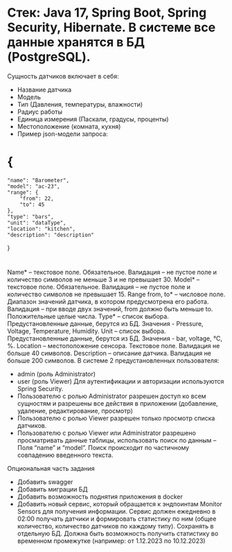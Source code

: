 # Стек: Java 17, Spring Boot, Spring Security, Hibernate. В системе все данные хранятся в БД (PostgreSQL).
Сущность датчиков включает в себя:
* Название датчика
* Модель
* Тип (Давления, температуры, влажности)
* Радиус работы
* Единица измерения (Паскали, градусы, проценты)
* Местоположение (комната, кухня)
* Пример json-модели запроса:
# {
    "name": "Barometer",
    "model": "ac-23",
    "range": {
        "from": 22,
        "to": 45
    },
    "type": "bars",
    "unit": "dataType",
    "location": "kitchen",
    "description": "description"
}
#
Name* – текстовое поле. Обязательное. Валидация – не пустое поле и количество символов не меньше 3 и не превышает 30.
Model* – текстовое поле. Обязательное. Валидация – не пустое поле и количество символов не превышает 15.
Range from, to* – числовое поле. Диапазон значений датчика, в котором предусмотрена его работа. Валидация – при вводе двух значений, from должно быть меньше to. Положительные целые числа.
Type* – список выбора. Предустановленные данные, берутся из БД. Значения - Pressure, Voltage, Temperature, Humidity.
Unit – список выбора. Предустановленные данные, берутся из БД. Значения - bar, voltage, °С, %.
Location – местоположение сенсора. Текстовое поле. Валидация не больше 40 символов.
Description – описание датчика. Валидация не больше 200 символов.
В системе 2 предустановленных пользователя:
-  	admin (роль Administrator)
-  	user (роль Viewer)
Для аутентификации и авторизации используются Spring Security. 
- Пользователю с ролью Administrator разрешен доступ ко всем сущностям и разрешены все действия в приложении (добавление, удаление, редактирование, просмотр)
- Пользователю с ролью Viewer разрешен только просмотр  списка датчиков. 
- Пользователю с ролью Viewer или Administrator разрешено просматривать данные таблицы, использовать поиск по данным – Поля “name” и “model”. Поиск происходит по частичному совпадению введенного текста. 

Опциональная часть задания
  * Добавить swagger
  * Добавить миграции БД
  * Добавить возможность поднятия приложения в docker
  * Добавить новый сервис, который обращается к эндпоинтам Monitor Sensors для получения информации. Сервис должен ежедневно в 02:00 получать датчики и формировать статистику по ним (общее количество, количество датчиков по каждому типу). Сохранять в отдельную БД. Должна быть возможность получить статистику во временном промежутке (например: от 1.12.2023 по 10.12.2023)
